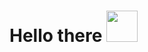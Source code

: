 <h1>Hello there <img  src="https://media.tenor.com/PEp7__gqEYoAAAAj/mythikore-anime-girl.gif" width="50"/></h1>
